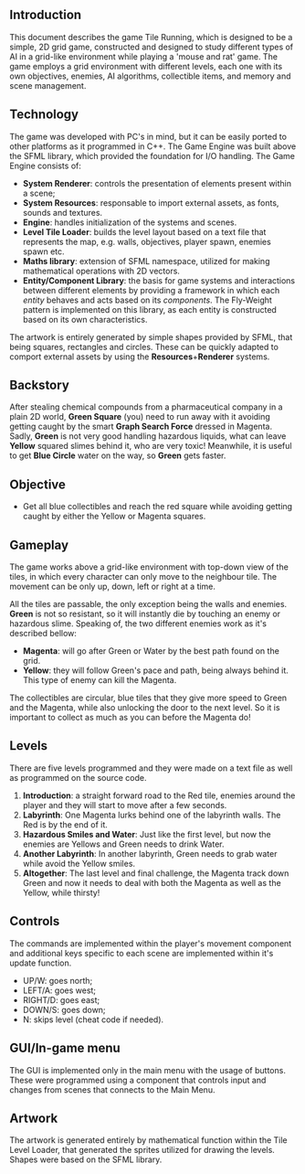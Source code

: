 ## Introduction

This document describes the game Tile Running, which is designed to be a simple, 2D grid game, constructed and designed to study different types of AI in a grid-like environment while playing a 'mouse and rat' game. The game employs a grid environment with different levels, each one with its own objectives, enemies, AI algorithms, collectible items, and memory and scene management. 

## Technology

The game was developed with PC's in mind, but it can be easily ported to other platforms as it programmed in C++. The Game Engine was built above the SFML library, which provided the foundation for I/O handling. The Game Engine consists of:

- **System Renderer**: controls the presentation of elements present within a scene;
- **System Resources**: responsable to import external assets, as fonts, sounds and textures.
- **Engine**: handles initialization of the systems and scenes.
- **Level Tile Loader**: builds the level layout based on a text file that represents the map, e.g. walls, objectives, player spawn, enemies spawn etc.
- **Maths library**: extension of SFML namespace, utilized for making mathematical operations with 2D vectors.
- **Entity/Component Library**: the basis for game systems and interactions between different elements by providing a framework in which each *entity* behaves and acts based on its *components*. The Fly-Weight pattern is implemented on this library, as each entity is constructed based on its own characteristics.

The artwork is entirely generated by simple shapes provided by SFML, that being squares, rectangles and circles. These can be quickly adapted to comport external assets by using the **Resources**+**Renderer** systems.   

## Backstory

After stealing chemical compounds from a pharmaceutical company in a plain 2D world, **Green Square** (you) need to run away with it avoiding getting caught by the smart **Graph Search Force** dressed in Magenta. Sadly, **Green** is not very good handling hazardous liquids, what can leave **Yellow** squared slimes behind it, who are very toxic! Meanwhile, it is useful to get **Blue Circle** water on the way, so **Green** gets faster.  

## Objective

- Get all blue collectibles and reach the red square while avoiding getting caught by either the Yellow or Magenta squares.


## Gameplay

The game works above a grid-like environment with top-down view of the tiles, in which every character can only move to the neighbour tile. The movement can be only up, down, left or right at a time. 

All the tiles are passable, the only exception being the walls and enemies. **Green** is not so resistant, so it will instantly die by touching an enemy or hazardous slime. Speaking of, the two different enemies work as it's described bellow:

- **Magenta**: will go after Green or Water by the best path found on the grid.
- **Yellow**: they will follow Green's pace and path, being always behind it. This type of enemy can kill the Magenta.

The collectibles are circular, blue tiles that they give more speed to Green and the Magenta, while also unlocking the door to the next level. So it is important to collect as much as you can before the Magenta do!

## Levels

There are five levels programmed and they were made on a text file as well as programmed on the source code. 

1. **Introduction**: a straight forward road to the Red tile, enemies around the player and they will start to move after a few seconds.
2. **Labyrinth**: One Magenta lurks behind one of the labyrinth walls. The Red is by the end of it.
3. **Hazardous Smiles and Water**: Just like the first level, but now the enemies are Yellows and Green needs to drink Water.
4. **Another Labyrinth**: In another labyrinth, Green needs to grab water while avoid the Yellow smiles.
5. **Altogether**: The last level and final challenge, the Magenta track down Green and now it needs to deal with both the Magenta as well as the Yellow, while thirsty!


## Controls

The commands are implemented within the player's movement component and additional keys specific to each scene are implemented within it's update function. 

- UP/W: goes north;
- LEFT/A: goes west;
- RIGHT/D: goes east;
- DOWN/S: goes down;
- N: skips level (cheat code if needed).


## GUI/In-game menu

The GUI is implemented only in the main menu with the usage of buttons. These were programmed using a component that controls input and changes from scenes that connects to the Main Menu. 


## Artwork

The artwork is generated entirely by mathematical function within the Tile Level Loader, that generated the sprites utilized for drawing the levels. Shapes were based on the SFML library. 
